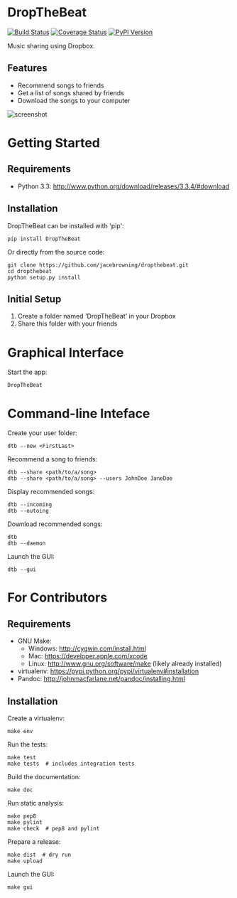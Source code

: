 DropTheBeat
===========

[![Build Status](https://travis-ci.org/jacebrowning/dropthebeat.png?branch=master)](https://travis-ci.org/jacebrowning/dropthebeat)
[![Coverage Status](https://coveralls.io/repos/jacebrowning/dropthebeat/badge.png?branch=master)](https://coveralls.io/r/jacebrowning/dropthebeat?branch=master)
[![PyPI Version](https://badge.fury.io/py/DropTheBeat.png)](http://badge.fury.io/py/DropTheBeat)

Music sharing using Dropbox.


Features
--------

* Recommend songs to friends
* Get a list of songs shared by friends
* Download the songs to your computer

![screenshot](https://raw.github.com/jacebrowning/dropthebeat/master/docs/screenshot.png)



Getting Started
===============

Requirements
------------

* Python 3.3: http://www.python.org/download/releases/3.3.4/#download


Installation
------------

DropTheBeat can be installed with 'pip':

    pip install DropTheBeat

Or directly from the source code:

    git clone https://github.com/jacebrowning/dropthebeat.git
    cd dropthebeat
    python setup.py install


Initial Setup
-------------

1. Create a folder named 'DropTheBeat' in your Dropbox
2. Share this folder with your friends


Graphical Interface
===================

Start the app:

    DropTheBeat


Command-line Inteface
=====================

Create your user folder:

    dtb --new <FirstLast>

Recommend a song to friends:

    dtb --share <path/to/a/song>
    dtb --share <path/to/a/song> --users JohnDoe JaneDoe

Display recommended songs:

    dtb --incoming
    dtb --outoing

Download recommended songs:

    dtb
    dtb --daemon

Launch the GUI:

    dtb --gui


For Contributors
================

Requirements
------------

* GNU Make:
    * Windows: http://cygwin.com/install.html
    * Mac: https://developer.apple.com/xcode
    * Linux: http://www.gnu.org/software/make (likely already installed)
* virtualenv: https://pypi.python.org/pypi/virtualenv#installation
* Pandoc: http://johnmacfarlane.net/pandoc/installing.html


Installation
------------

Create a virtualenv:

    make env

Run the tests:

    make test
    make tests  # includes integration tests

Build the documentation:

    make doc

Run static analysis:

    make pep8
    make pylint
    make check  # pep8 and pylint

Prepare a release:

    make dist  # dry run
    make upload

Launch the GUI:

    make gui
